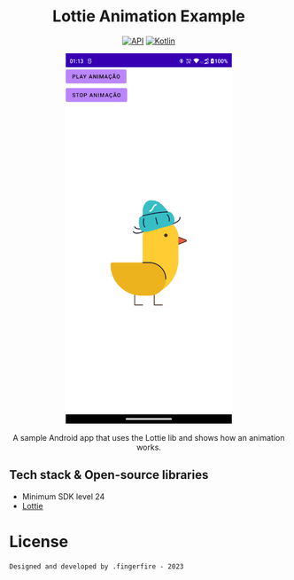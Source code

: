 <h1 align="center"> Lottie Animation Example </h1>

<p align="center">
  <a href="https://android-arsenal.com/api?level=24"><img alt="API" src="https://img.shields.io/badge/API-26%2B-brightgreen.svg?style=flat"/></a>
  <a href="https://kotlinlang.org"><img alt="Kotlin" src="https://img.shields.io/badge/Kotlin-1.8.xx-blue"/></a>
</p>

<p align="center">
  <img src="https://github.com/marlonsantini/LottieAnimationExample/blob/master/screenshots/mainScreen.png" width="300"><br>
</p>

<p align="center">
A sample Android app that uses the Lottie lib and shows how an animation works.
</p>

## Tech stack & Open-source libraries
- Minimum SDK level 24
- [Lottie](https://lottiefiles.com/)

# License
```xml
Designed and developed by .fingerfire - 2023 
```
